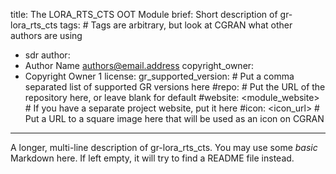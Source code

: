 title: The LORA_RTS_CTS OOT Module
brief: Short description of gr-lora_rts_cts
tags: # Tags are arbitrary, but look at CGRAN what other authors are using
  - sdr
author:
  - Author Name <authors@email.address>
copyright_owner:
  - Copyright Owner 1
license:
gr_supported_version: # Put a comma separated list of supported GR versions here
#repo: # Put the URL of the repository here, or leave blank for default
#website: <module_website> # If you have a separate project website, put it here
#icon: <icon_url> # Put a URL to a square image here that will be used as an icon on CGRAN
---
A longer, multi-line description of gr-lora_rts_cts.
You may use some *basic* Markdown here.
If left empty, it will try to find a README file instead.
